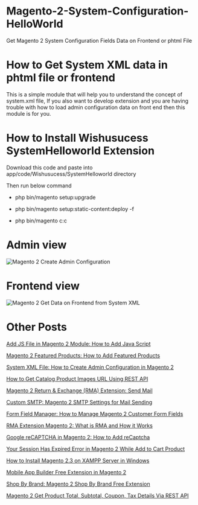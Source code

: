 # Magento-2-System-Configuration-HelloWorld
Get Magento 2 System Configuration Fields Data on Frontend or phtml File

# How to Get System XML data in phtml file or frontend

This is a simple module that will help you to understand the concept of system.xml file, If you also want to develop extension and you are having trouble with how to load admin configuration data on front end then this module is for you.

# How to Install Wishusucess SystemHelloworld Extension

Download this code and paste into app/code/Wishusucess/SystemHelloworld directory 

Then run below command

- php bin/magento setup:upgrade

- php bin/magento setup:static-content:deploy -f

- php bin/magento c:c

# Admin view
![Magento 2 Create Admin Configuration](https://user-images.githubusercontent.com/90965189/148249421-847245b5-7d6c-4cf0-bad3-92e3ec769b7d.png)



# Frontend view

![Magento 2 Get Data on Frontend from System XML](https://user-images.githubusercontent.com/90965189/148248283-2450d364-40fd-4321-9c84-78c314405fa0.png)




# Other Posts

[Add JS File in Magento 2 Module: How to Add Java Script](http://www.wishusucess.com/add-js-file-in-magento-2/)

[Magento 2 Featured Products: How to Add Featured Products](http://www.wishusucess.com/how-to-add-magento-2-filter-products/)

[System XML File: How to Create Admin Configuration in Magento 2](http://www.wishusucess.com/create-system-xml-file-for-admin-configuration-in-magento-2/)

[How to Get Catalog Product Images URL Using REST API](http://www.wishusucess.com/how-to-get-catalog-product-image-url-using-rest-api/)

[Magento 2 Return & Exchange (RMA) Extension: Send Mail](http://www.wishusucess.com/magento-2-return-exchange-rma-extension/)

[Custom SMTP: Magento 2 SMTP Settings for Mail Sending](http://www.wishusucess.com/magento-2-custom-smtp-settings-for-email/)

[Form Field Manager: How to Manage Magento 2 Customer Form Fields](http://www.wishusucess.com/form-field-manager-in-magento-2/)

[RMA Extension Magento 2: What is RMA and How it Works](http://www.wishusucess.com/rma-extension-magento-2/)

[Google reCAPTCHA in Magento 2: How to Add reCaptcha](http://www.wishusucess.com/how-to-add-google-recaptcha-in-magento-2/)

[Your Session Has Expired Error in Magento 2 While Add to Cart Product](http://www.wishusucess.com/your-session-has-expired-error-in-magento-2/)

[How to Install Magento 2.3 on XAMPP Server in Windows](http://www.wishusucess.com/how-to-install-magento-2-3-on-xampp-server-in-windows/)

[Mobile App Builder Free Extension in Magento 2](http://www.wishusucess.com/mobile-app-builder-free-extension-in-magento-2/)

[Shop By Brand: Magento 2 Shop By Brand Free Extension](http://www.wishusucess.com/magento-2-shop-by-brand-free-extension/)

[Magento 2 Get Product Total, Subtotal, Coupon, Tax Details Via REST API](http://www.wishusucess.com/how-to-get-cart-item-details-via-cart-totals-api/)
